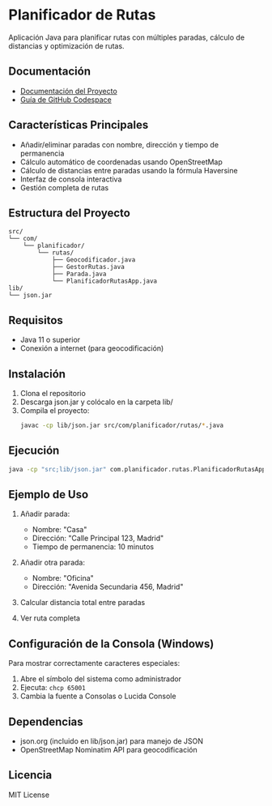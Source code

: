# Planificador de Rutas

Aplicación Java para planificar rutas con múltiples paradas, cálculo de distancias y optimización de rutas.

## Documentación
- [Documentación del Proyecto](proyecto.md)
- [Guía de GitHub Codespace](codespace.md)

## Características Principales
- Añadir/eliminar paradas con nombre, dirección y tiempo de permanencia
- Cálculo automático de coordenadas usando OpenStreetMap
- Cálculo de distancias entre paradas usando la fórmula Haversine
- Interfaz de consola interactiva
- Gestión completa de rutas

## Estructura del Proyecto
```
src/
└── com/
    └── planificador/
        └── rutas/
            ├── Geocodificador.java
            ├── GestorRutas.java
            ├── Parada.java
            └── PlanificadorRutasApp.java
lib/
└── json.jar
```

## Requisitos
- Java 11 o superior
- Conexión a internet (para geocodificación)

## Instalación
1. Clona el repositorio
2. Descarga json.jar y colócalo en la carpeta lib/
3. Compila el proyecto:
   ```bash
   javac -cp lib/json.jar src/com/planificador/rutas/*.java
   ```

## Ejecución
```bash
java -cp "src;lib/json.jar" com.planificador.rutas.PlanificadorRutasApp
```

## Ejemplo de Uso
1. Añadir parada:
   - Nombre: "Casa"
   - Dirección: "Calle Principal 123, Madrid"
   - Tiempo de permanencia: 10 minutos

2. Añadir otra parada:
   - Nombre: "Oficina"
   - Dirección: "Avenida Secundaria 456, Madrid"

3. Calcular distancia total entre paradas

4. Ver ruta completa

## Configuración de la Consola (Windows)
Para mostrar correctamente caracteres especiales:
1. Abre el símbolo del sistema como administrador
2. Ejecuta: `chcp 65001`
3. Cambia la fuente a Consolas o Lucida Console

## Dependencias
- json.org (incluido en lib/json.jar) para manejo de JSON
- OpenStreetMap Nominatim API para geocodificación

## Licencia
MIT License
